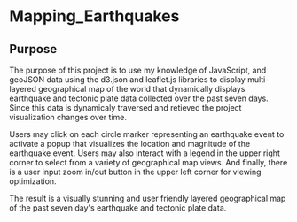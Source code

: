 # Mapping_Earthquakes
## Purpose
The purpose of this project is to use my knowledge of JavaScript, and geoJSON data using the d3.json and leaflet.js libraries to display multi-layered geographical map of the world that dynamically displays earthquake and tectonic plate data collected over the past seven days. Since this data is dynamicaly traversed and retieved the project visualization changes over time. 

Users may click on each circle marker representing an earthquake event to activate a popup that visualizes the location and magnitude of the earthquake event. Users may also interact with a legend in the upper right corner to select from a variety of geographical map views. And finally, there is a user input zoom in/out button in the upper left corner for viewing optimization.

The result is a visually stunning and user friendly layered geographical map of the past seven day's earthquake and tectonic plate data.

